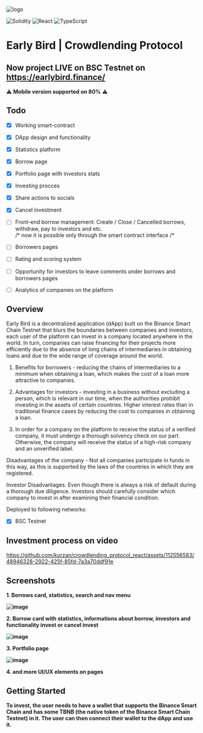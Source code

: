![logo](https://github.com/kurzan/crowdlending_protocol_react/assets/112556583/7f192175-6b70-4a4b-88a5-6c0a15066f8d)


![Solidity](https://img.shields.io/badge/Solidity-%23363636.svg?style=for-the-badge&logo=solidity&logoColor=white)
![React](https://img.shields.io/badge/-React-090909?style=for-the-badge&logo=React&logoColor=235a97)
![TypeScript](https://img.shields.io/badge/typescript-%23007ACC.svg?style=for-the-badge&logo=typescript&logoColor=white)

# Early Bird | Crowdlending Protocol 

## Now project LIVE on BSC Testnet on https://earlybird.finance/

⚠️ **Mobile version supported on 80%** ⚠️

## Todo
- [x] Working smart-contract
- [x] DApp design and functionality
- [x] Statistics platform 
- [x] Borrow page
- [x] Portfolio page with investors stats
- [x] Investing procces
- [x] Share actions to socials
- [x] Cancel investment
- [ ] Front-end borrow management: Create / Close / Cancelled borrows, withdraw, pay to investors and etc. </br>/* now it is possible only through the smart contract interface /*
- [ ] Borrowers pages
- [ ] Rating and scoring system
- [ ] Opportunity for investors to leave comments under borrows and borrowers pages
- [ ] Analytics of companies on the platform


## Overview

Early Bird is a decentralized application (dApp) built on the Binance Smart Chain Testnet that blurs the boundaries between companies and investors, each user of the platform can invest in a company located anywhere in the world. In turn, companies can raise financing for their projects more efficiently due to the absence of long chains of intermediaries in obtaining loans and due to the wide range of coverage around the world.

1. Benefits for borrowers - reducing the chains of intermediaries to a minimum when obtaining a loan, which makes the cost of a loan more attractive to companies.

2. Advantages for investors - investing in a business without excluding a person, which is relevant in our time, when the authorities prohibit investing in the assets of certain countries. Higher interest rates than in traditional finance cases by reducing the cost to companies in obtaining a loan.

3. In order for a company on the platform to receive the status of a verified company, it must undergo a thorough solvency check on our part. Otherwise, the company will receive the status of a high-risk company and an unverified label.

Disadvantages of the company - Not all companies participate in funds in this way, as this is supported by the laws of the countries in which they are registered.

Investor Disadvantages. Even though there is always a risk of default during a thorough due diligence. Investors should carefully consider which company to invest in after examining their financial condition.


Deployed to following networks:
- [x] BSC Testnet

## Investment process on video

https://github.com/kurzan/crowdlending_protocol_react/assets/112556583/48946328-2922-425f-85fd-7a3a70ddf91e

## Screenshots

<b>1. Borrows card, statistics, search and nav menu 

![image](https://github.com/kurzan/crowdlending_protocol_react/assets/112556583/81ec448a-9841-4270-bf2c-bcddd6f0a755)
  
<b>2. Borrow card with statistics, informations about borrow, investors and functionality invest or cancel invest
  
![image](https://github.com/kurzan/crowdlending_protocol_react/assets/112556583/9429a7ff-e871-4cfe-8572-990b644da730)

<b>3. Portfolio page

  ![image](https://github.com/kurzan/crowdlending_protocol_react/assets/112556583/71e6ce75-9d6a-43ec-8eb4-6aee89a567de)

<b>4. and more UI/UX elements on pages
  
  
  ## Getting Started

To invest, the user needs to have a wallet that supports the Binance Smart Chain and has some TBNB (the native token of the Binance Smart Chain Testnet) in it. The user can then connect their wallet to the dApp and use it.


